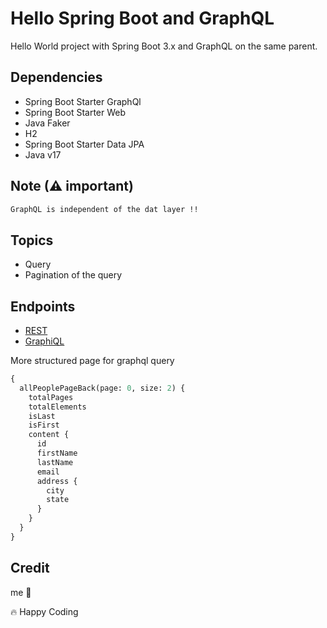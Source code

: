 # Hello Spring Boot and GraphQL

Hello World project with Spring Boot 3.x and GraphQL on the same parent.

## Dependencies

* Spring Boot Starter GraphQl
* Spring Boot Starter Web
* Java Faker
* H2
* Spring Boot Starter Data JPA
* Java v17

## Note (⚠ important)

```markdown
GraphQL is independent of the dat layer !!
```

## Topics

* Query
* Pagination of the query

## Endpoints

* [REST](http://localhost:8080/api/v1/people?page=0&size=10)
* [GraphiQL](http://localhost:8080/graphiql?path=/graphql)

More structured page for graphql query
```graphql
{
  allPeoplePageBack(page: 0, size: 2) {
    totalPages
    totalElements
    isLast
    isFirst
    content {
      id
      firstName
      lastName
      email
      address {
        city
        state
      }
    }
  }
}
```

## Credit

me 🤭

🔥 Happy Coding
